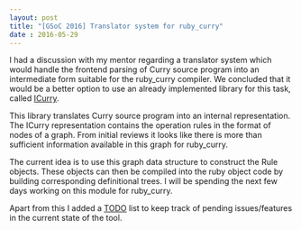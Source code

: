 ```yaml
---
layout: post
title: "[GSoC 2016] Translator system for ruby_curry"
date : 2016-05-29
---
```


I had a discussion with my mentor regarding a translator system which would handle the frontend parsing of Curry source program into an intermediate form suitable for the ruby_curry compiler. We concluded that it would be a better option to use an already implemented library for this task, called <a href='https://github.com/karthiksenthil/ruby_curry/blob/master/docs/ICurry.txt'>ICurry</a>.

This library translates Curry source program into an internal representation. The ICurry representation contains the operation rules in the format of nodes of a graph. From initial reviews it looks like there is more than sufficient information available in this graph for ruby_curry.

The current idea is to use this graph data structure to construct the Rule objects. These objects can then be compiled into the ruby object code by building corresponding definitional trees. I will be spending the next few days working on this module for ruby_curry.

Apart from this I added a <a href='https://github.com/karthiksenthil/ruby_curry/blob/master/TODO'>TODO</a> list to keep track of pending issues/features in the current state of the tool.
